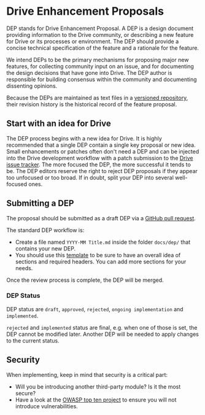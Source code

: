 # Drive Enhancement Proposals

DEP stands for Drive Enhancement Proposal.
A DEP is a design document providing information to the Drive community, or describing a new feature for Drive or its processes or environment.
The DEP should provide a concise technical specification of the feature and a rationale for the feature.

We intend DEPs to be the primary mechanisms for proposing major new features, for collecting community input on an issue, and for documenting the design decisions that have gone into Drive.
The DEP author is responsible for building consensus within the community and documenting dissenting opinions.

Because the DEPs are maintained as text files in a [versioned repository](https://github.com/nuxeo/nuxeo-drive/tree/master/docs/dep), their revision history is the historical record of the feature proposal.

## Start with an idea for Drive

The DEP process begins with a new idea for Drive.
It is highly recommended that a single DEP contain a single key proposal or new idea.
Small enhancements or patches often don't need a DEP and can be injected into the Drive development workflow with a patch submission to the [Drive issue tracker](https://jira.nuxeo.com/browse/NXDRIVE).
The more focused the DEP, the more successful it tends to be.
The DEP editors reserve the right to reject DEP proposals if they appear too unfocused or too broad.
If in doubt, split your DEP into several well-focused ones.

## Submitting a DEP

The proposal should be submitted as a draft DEP via a [GitHub pull request](https://github.com/nuxeo/nuxeo-drive/pulls).

The standard DEP workflow is:

- Create a file named `YYYY-MM Title.md` inside the folder `docs/dep/` that contains your new DEP.
- You should use this [template](0000-00%20Template.md) to be sure to have an overall idea of sections and required headers. You can add more sections for your needs.

Once the review process is complete, the DEP will be merged.

### DEP Status

DEP status are `draft`, `approved`, `rejected`, `ongoing implementation` and `implemented`.

`rejected` and `implemented` status are final, e.g. when one of those is set, the DEP cannot be modified later. Another DEP will be needed to apply changes to the current status.

## Security

When implementing, keep in mind that security is a critical part:

- Will you be introducing another third-party module? Is it the most secure?
- Have a look at the [OWASP top ten project](https://www.owasp.org/index.php/Category:OWASP_Top_Ten_Project) to ensure you will not introduce vulnerabilities.

